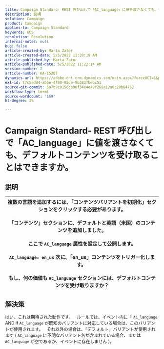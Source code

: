 ```yaml
---
title: Campaign Standard- REST 呼び出しで「AC_language」に値を渡さなくても、デフォルトコンテンツを受け取ることはできますか。
description: 説明
solution: Campaign
product: Campaign
applies-to: Campaign Standard
keywords: KCS
resolution: Resolution
internal-notes: null
bug: false
article-created-by: Marta Zator
article-created-date: 5/5/2022 11:20:19 AM
article-published-by: Marta Zator
article-published-date: 5/5/2022 11:22:14 AM
version-number: 2
article-number: KA-15207
dynamics-url: https://adobe-ent.crm.dynamics.com/main.aspx?forceUCI=1&pagetype=entityrecord&etn=knowledgearticle&id=64ef1f53-65cc-ec11-a7b5-6045bd00dbbc
exl-id: f7c5edd4-ab6e-4f80-85de-9b383fbebc51
source-git-commit: 5a7b9c9156cb90f34e4e49f268e12a0c29b64762
workflow-type: tm+mt
source-wordcount: '169'
ht-degree: 2%

---
```


# Campaign Standard- REST 呼び出しで「AC_language」に値を渡さなくても、デフォルトコンテンツを受け取ることはできますか。

## 説明



| 複数の言語を追加するには、「コンテンツバリアントを初期化」セクションをクリックする必要があります。<br>   <br>  「コンテンツ」セクションに、デフォルトと英語（米国）のコンテンツを追加しました。<br>   <br>  ここで `AC_language` 属性を設定して公開します。<br><br>  `AC_language= en_us` 次に、「en_us」コンテンツをトリガー化します。 <br><br>  もし、何の価値も `AC_language` セクションには、デフォルトコンテンツを受け取りますか？ |
| --- |



## 解決策


はい、これは期待された動作です。
 
ルールでは、イベント内に「 `AC_language` AND if `AC_language` が既知のバリアントに対応している場合は、このバリアントが使用されます。
 
それ以外の場合は、「デフォルト」バリアントが使用されます ( `AC_language` に不明なバリアント名が含まれている場合、または `AC_language` が空であるか、イベントに存在しません )。
